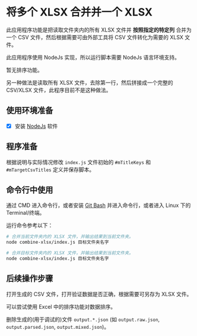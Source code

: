# 将多个 XLSX 合并并一个 XLSX

<!-- > 2019-04-19T11:31:38+0800 -->

此应用程序功能是把读取文件夹内的所有 XLSX 文件并 **按照指定的特定列** 合并为一个 CSV 文件，然后根据需要可由外部工具将 CSV 文件转化为需要的 XLSX 文件。

此应用程序使用 NodeJs 实现，所以运行脚本需要 NodeJs 语言环境支持。

暂无排序功能。

另一种做法是读取所有 XLSX 文件，去除第一行，然后拼接成一个完整的 CSV/XLSX 文件，此程序目前不是这种做法。

## 使用环境准备

- [x] 安装 [NodeJs](https://nodejs.org/) 软件

## 程序准备

根据说明与实际情况修改 `index.js` 文件初始的 `#mTitleKeys` 和 `#mTargetCsvTitles` 定义并保存脚本。

## 命令行中使用

通过 CMD 进入命令行，或者安装 [Git Bash](https://git-scm.com/) 并进入命令行，或者进入 Linux 下的 Terminal/终端。

运行命令参考以下：

```bash
# 合并当前文件夹内的 XLSX 文件，并输出结果到当前文件夹。
node combine-xlsx/index.js 目标文件夹名字

# 合并目标文件夹内的 XLSX 文件，并输出结果到当前文件夹。
node combine-xlsx/index.js 目标文件夹名字
```

## 后续操作步骤

打开生成的 CSV 文件，打开验证数据是否正确，根据需要可另存为 XLSX 文件。

可以尝试使用 Excel 中的排序功能对数据排序。

删除生成的(用于调试的)文件 `output.*.json` (如 `output.raw.json`, `output.parsed.json`, `output.mixed.json`)。
